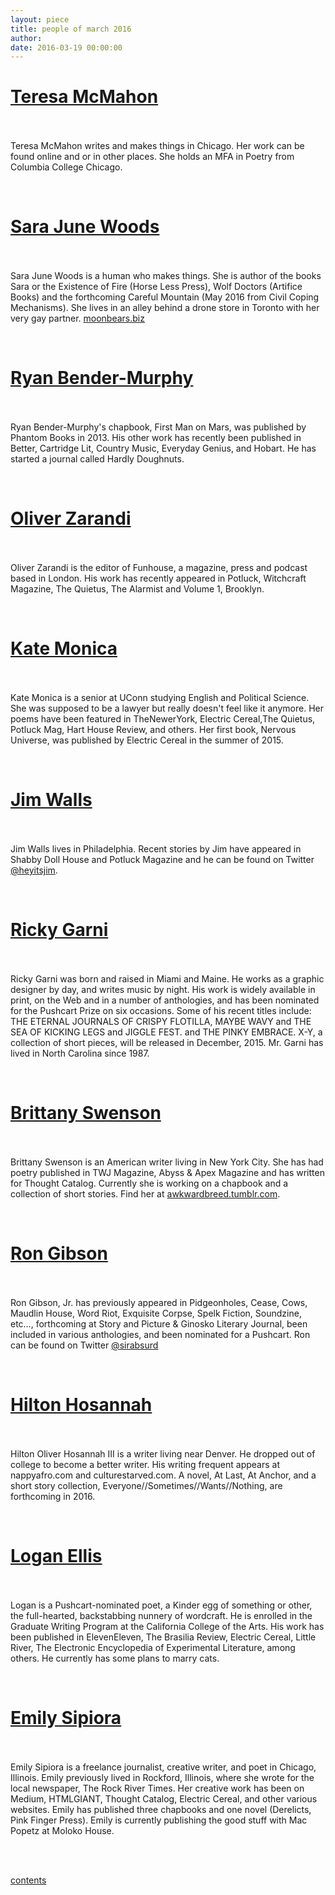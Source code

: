 ```yaml
---
layout: piece
title: people of march 2016
author:
date: 2016-03-19 00:00:00
---
```

<p><h1><a href="/december2015/1.html">Teresa McMahon</a></h1></br></br>Teresa McMahon writes and makes things in Chicago. Her work can be found online and or in other places. She holds an MFA in Poetry from Columbia College Chicago.</p></br>
<p><h1><a href="/december2015/2.html">Sara June Woods</a></h1></br></br>Sara June Woods is a human who makes things. She is author of the books Sara or the Existence of Fire (Horse Less Press), Wolf Doctors (Artifice Books) and the forthcoming Careful Mountain (May 2016 from Civil Coping Mechanisms). She lives in an alley behind a drone store in Toronto with her very gay partner. <a href="http://moonbears.biz">moonbears.biz</a></p></br>
<p><h1><a href="/december2015/3.html">Ryan Bender-Murphy</a></h1></br></br>Ryan Bender-Murphy's chapbook, First Man on Mars, was published by Phantom Books in 2013. His other work has recently been published in Better, Cartridge Lit, Country Music, Everyday Genius, and Hobart. He has started a journal called Hardly Doughnuts.</p></br>
<p><h1><a href="/december2015/4.html">Oliver Zarandi</a></h1></br></br>Oliver Zarandi is the editor of Funhouse, a magazine, press and podcast based in London. His work has recently appeared in Potluck, Witchcraft Magazine, The Quietus, The Alarmist and Volume 1, Brooklyn. </p></br>
<p><h1><a href="/december2015/5.html">Kate Monica</a></h1></br></br>Kate Monica is a senior at UConn studying English and Political Science. She was supposed to be a lawyer but really doesn't feel like it anymore. Her poems have been featured in TheNewerYork, Electric Cereal,The Quietus, Potluck Mag, Hart House Review, and others. Her first book, Nervous Universe, was published by Electric Cereal in the summer of 2015.</p></br>
<p><h1><a href="/december2015/6.html">Jim Walls</a></h1></br></br>Jim Walls lives in Philadelphia. Recent stories by Jim have appeared in Shabby Doll House and Potluck Magazine and he can be found on Twitter <a href="http://twitter.com/heyitsjim">@heyitsjim</a>.</p></br>
<p><h1><a href="/december2015/7.html">Ricky Garni</a></h1></br></br>Ricky Garni was born and raised in Miami and Maine. He works as a graphic designer by day, and writes music by night. His work is widely available in print, on the Web and in a number of anthologies, and has been nominated for the Pushcart Prize on six occasions.  Some of his recent titles include: THE ETERNAL JOURNALS OF CRISPY FLOTILLA, MAYBE WAVY and THE SEA OF KICKING LEGS and JIGGLE FEST. and THE PINKY EMBRACE. X-Y, a collection of short pieces, will be released in December, 2015. Mr. Garni has lived in North Carolina since 1987.</p></br>
<p><h1><a href="/december2015/8.html">Brittany Swenson</a></h1></br></br>
Brittany Swenson is an American writer living in New York City. She has had poetry published in TWJ Magazine, Abyss &amp; Apex Magazine and has written for Thought Catalog. Currently she is working on a chapbook and a collection of short stories. Find her at <a href = "http://awkwardbreed.tumblr.com">awkwardbreed.tumblr.com</a>.</p><br>
<p><h1><a href="/december2015/9.html">Ron Gibson</a></h1></br></br>
Ron Gibson, Jr. has previously appeared in Pidgeonholes, Cease, Cows, Maudlin House, Word Riot, Exquisite Corpse, Spelk Fiction, Soundzine, etc…, forthcoming at Story and Picture &amp; Ginosko Literary Journal, been included in various anthologies, and been nominated for a Pushcart. Ron can be found on Twitter <a href="http://twitter.com/sirabsurd">@sirabsurd</a></p>
</br>
<p><h1><a href="/december2015/10.html">Hilton Hosannah</a></h1></br></br>Hilton Oliver Hosannah III is a writer living near Denver.  He dropped out of college to become a better writer. His writing frequent appears at nappyafro.com and culturestarved.com. A novel, At Last, At Anchor, and a short story collection, Everyone//Sometimes//Wants//Nothing, are forthcoming in 2016.
</p>
</br>
<p><h1><a href="/december2015/11.html">Logan Ellis</a></h1></br></br>Logan is a Pushcart-nominated poet, a Kinder egg of something or other, the full-hearted, backstabbing nunnery of wordcraft. He is enrolled in the Graduate Writing Program at the California College of the Arts. His work has been published in ElevenEleven, The Brasilia Review, Electric Cereal, Little River, The Electronic Encyclopedia of Experimental Literature, among others. He currently has some plans to marry cats.</p>
</br>
<p><h1><a href="/december2015/12.html">Emily Sipiora</a></h1></br></br>Emily Sipiora is a freelance journalist, creative writer, and poet in Chicago, Illinois. Emily previously lived in Rockford, Illinois, where she wrote for the local newspaper, The Rock River Times. Her creative work has been on Medium, HTMLGIANT, Thought Catalog, Electric Cereal, and other various websites. Emily has published three chapbooks and one novel (Derelicts, Pink Finger Press). Emily is currently publishing the good stuff with Mac Popetz at Moloko House.
</p>
</br></br>
<p><a href="/december2015/">contents</a></p>